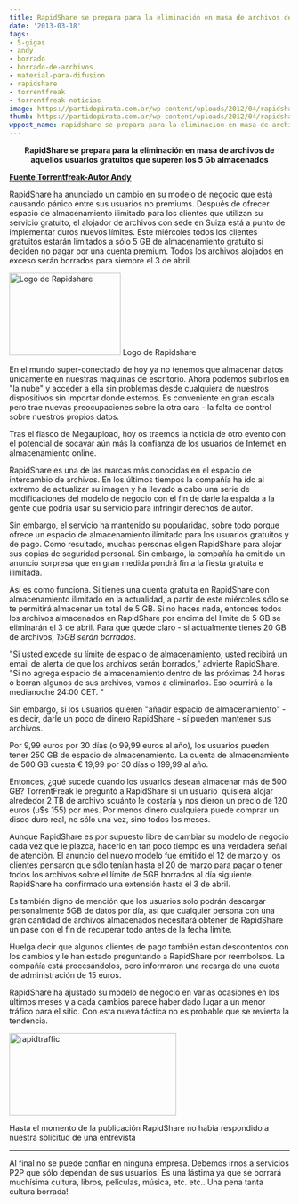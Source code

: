 ```yaml
---
title: RapidShare se prepara para la eliminación en masa de archivos de los usuarios
date: '2013-03-18'
tags:
- 5-gigas
- andy
- borrado
- borrado-de-archivos
- material-para-difusion
- rapidshare
- torrentfreak
- torrentfreak-noticias
image: https://partidopirata.com.ar/wp-content/uploads/2012/04/rapidsharelogo.jpg
thumb: https://partidopirata.com.ar/wp-content/uploads/2012/04/rapidsharelogo-150x148.jpg
wppost_name: rapidshare-se-prepara-para-la-eliminacion-en-masa-de-archivos-de-los-usuarios
---
```


<p style="text-align: center;"><strong>RapidShare se prepara para la eliminación en masa de archivos de aquellos usuarios gratuitos que superen los 5 Gb almacenados
</strong></p>
<strong><a href="http://torrentfreak.com/rapidshare-prepares-to-mass-delete-free-user-data-over-5gb-130318/" target="_blank">Fuente Torrentfreak-Autor Andy</a></strong>

RapidShare ha anunciado un cambio en su modelo de negocio que está causando pánico entre sus usuarios no premiums. Después de ofrecer espacio de almacenamiento ilimitado para los clientes que utilizan su servicio gratuito, el alojador de archivos con sede en Suiza está a punto de implementar duros nuevos límites. Este miércoles todos los clientes gratuitos estarán limitados a sólo 5 GB de almacenamiento gratuito si deciden no pagar por una cuenta premium. Todos los archivos alojados en exceso serán borrados para siempre el 3 de abril.

<a href="https://partidopirata.com.ar/wp-content/uploads/2012/04/rapidsharelogo.jpg"><img class="size-full wp-image-4148" alt="Logo de Rapidshare" src="https://partidopirata.com.ar/wp-content/uploads/2012/04/rapidsharelogo.jpg" width="200" height="148" /></a> Logo de Rapidshare


En el mundo super-conectado de hoy ya no tenemos que almacenar datos únicamente en nuestras máquinas de escritorio. Ahora podemos subirlos en "la nube" y acceder a ella sin problemas desde cualquiera de nuestros dispositivos sin importar donde estemos. Es conveniente en gran escala pero trae nuevas preocupaciones sobre la otra cara - la falta de control sobre nuestros propios datos.

Tras el fiasco de Megaupload, hoy os traemos la noticia de otro evento con el potencial de socavar aún más la confianza de los usuarios de Internet en almacenamiento online.

RapidShare es una de las marcas más conocidas en el espacio de intercambio de archivos. En los últimos tiempos la compañía ha ido al extremo de actualizar su imagen y ha llevado a cabo una serie de modificaciones del modelo de negocio con el fin de darle la espalda a la gente que podría usar su servicio para infringir derechos de autor.

Sin embargo, el servicio ha mantenido su popularidad, sobre todo porque ofrece un espacio de almacenamiento ilimitado para los usuarios gratuitos y de pago. Como resultado, muchas personas eligen RapidShare para alojar sus copias de seguridad personal. Sin embargo, la compañía ha emitido un anuncio sorpresa que en gran medida pondrá fin a la fiesta gratuita e ilimitada.

Así es como funciona. Si tienes una cuenta gratuita en RapidShare con almacenamiento ilimitado en la actualidad, a partir de este miércoles sólo se te permitirá almacenar un total de 5 GB. Si no haces nada, entonces todos los archivos almacenados en RapidShare por encima del límite de 5 GB se eliminarán el 3 de abril. Para que quede claro - si actualmente tienes 20 GB de archivos, <em>15GB serán borrados.</em>

"Si usted excede su límite de espacio de almacenamiento, usted recibirá un email de alerta de que los archivos serán borrados," advierte RapidShare. "Si no agrega espacio de almacenamiento dentro de las próximas 24 horas o borran algunos de sus archivos, vamos a eliminarlos. Eso ocurrirá a la medianoche 24:00 CET. "

Sin embargo, si los usuarios quieren "añadir espacio de almacenamiento" - es decir, darle un poco de dinero RapidShare - sí pueden mantener sus archivos.

Por 9,99 euros por 30 días (o 99,99 euros al año), los usuarios pueden tener 250 GB de espacio de almacenamiento. La cuenta de almacenamiento de 500 GB cuesta € 19,99 por 30 días o 199,99 al año.

Entonces, ¿qué sucede cuando los usuarios desean almacenar más de 500 GB? TorrentFreak le preguntó a RapidShare si un usuario  quisiera alojar alrededor 2 TB de archivo scuánto le costaría y nos dieron un precio de 120 euros (u$s 155) por mes. Por menos dinero cualquiera puede comprar un disco duro real, no sólo una vez, sino todos los meses.

Aunque RapidShare es por supuesto libre de cambiar su modelo de negocio cada vez que le plazca, hacerlo en tan poco tiempo es una verdadera señal de atención. El anuncio del nuevo modelo fue emitido el 12 de marzo y los clientes pensaron que sólo tenían hasta el 20 de marzo para pagar o tener todos los archivos sobre el límite de 5GB borrados al día siguiente. RapidShare ha confirmado una extensión hasta el 3 de abril.

Es también digno de mención que los usuarios solo podrán descargar personalmente 5GB de datos por día, así que cualquier persona con una gran cantidad de archivos almacenados necesitará obtener de RapidShare un pase con el fin de recuperar todo antes de la fecha límite.

Huelga decir que algunos clientes de pago también están descontentos con los cambios y le han estado preguntando a RapidShare por reembolsos. La compañía está procesándolos, pero informaron una recarga de una cuota de administración de 15 euros.

RapidShare ha ajustado su modelo de negocio en varias ocasiones en los últimos meses y a cada cambios parece haber dado lugar a un menor tráfico para el sitio. Con esta nueva táctica no es probable que se revierta la tendencia.

<a href="https://partidopirata.com.ar/wp-content/uploads/2013/03/rapidtraffic.jpg"><img class="aligncenter size-medium wp-image-8890" alt="rapidtraffic" src="https://partidopirata.com.ar/wp-content/uploads/2013/03/rapidtraffic-300x148.jpg" width="300" height="148" /></a>

Hasta el momento de la publicación RapidShare no había respondido a nuestra solicitud de una entrevista

<hr />

Al final no se puede confiar en ninguna empresa. Debemos irnos a servicios P2P que sólo dependan de sus usuarios.
Es una lástima ya que se borrará muchísima cultura, libros, películas, música, etc. etc.. Una pena tanta cultura borrada!
